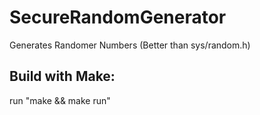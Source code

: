 # SecureRandomGenerator
Generates Randomer Numbers (Better than sys/random.h)


## Build with Make:
  run "make && make run"
